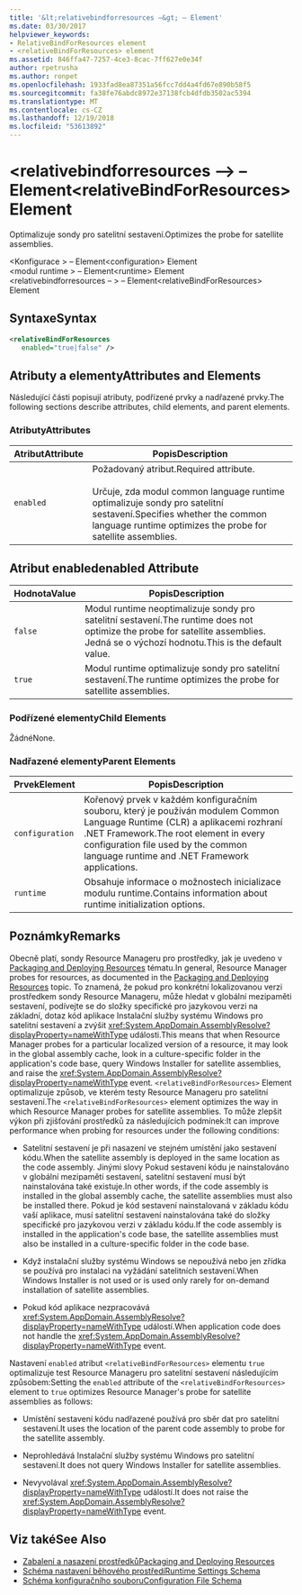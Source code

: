 ```yaml
---
title: '&lt;relativebindforresources –&gt; – Element'
ms.date: 03/30/2017
helpviewer_keywords:
- RelativeBindForResources element
- <relativeBindForResources> element
ms.assetid: 846ffa47-7257-4ce3-8cac-7ff627e0e34f
author: rpetrusha
ms.author: ronpet
ms.openlocfilehash: 1933fad8ea87351a56fcc7dd4a4fd67e890b58f5
ms.sourcegitcommit: fa38fe76abdc8972e37138fcb4dfdb3502ac5394
ms.translationtype: MT
ms.contentlocale: cs-CZ
ms.lasthandoff: 12/19/2018
ms.locfileid: "53613892"
---
```

# <a name="ltrelativebindforresourcesgt-element"></a><span data-ttu-id="9bffe-102">&lt;relativebindforresources –&gt; – Element</span><span class="sxs-lookup"><span data-stu-id="9bffe-102">&lt;relativeBindForResources&gt; Element</span></span>
<span data-ttu-id="9bffe-103">Optimalizuje sondy pro satelitní sestavení.</span><span class="sxs-lookup"><span data-stu-id="9bffe-103">Optimizes the probe for satellite assemblies.</span></span>  
  
 <span data-ttu-id="9bffe-104">\<Konfigurace > – Element</span><span class="sxs-lookup"><span data-stu-id="9bffe-104">\<configuration> Element</span></span>  
<span data-ttu-id="9bffe-105">\<modul runtime > – Element</span><span class="sxs-lookup"><span data-stu-id="9bffe-105">\<runtime> Element</span></span>  
<span data-ttu-id="9bffe-106">\<relativebindforresources – > – Element</span><span class="sxs-lookup"><span data-stu-id="9bffe-106">\<relativeBindForResources> Element</span></span>  
  
## <a name="syntax"></a><span data-ttu-id="9bffe-107">Syntaxe</span><span class="sxs-lookup"><span data-stu-id="9bffe-107">Syntax</span></span>  
  
```xml
<relativeBindForResources    
   enabled="true|false" />  
```  
  
## <a name="attributes-and-elements"></a><span data-ttu-id="9bffe-108">Atributy a elementy</span><span class="sxs-lookup"><span data-stu-id="9bffe-108">Attributes and Elements</span></span>  
 <span data-ttu-id="9bffe-109">Následující části popisují atributy, podřízené prvky a nadřazené prvky.</span><span class="sxs-lookup"><span data-stu-id="9bffe-109">The following sections describe attributes, child elements, and parent elements.</span></span>  
  
### <a name="attributes"></a><span data-ttu-id="9bffe-110">Atributy</span><span class="sxs-lookup"><span data-stu-id="9bffe-110">Attributes</span></span>  
  
|<span data-ttu-id="9bffe-111">Atribut</span><span class="sxs-lookup"><span data-stu-id="9bffe-111">Attribute</span></span>|<span data-ttu-id="9bffe-112">Popis</span><span class="sxs-lookup"><span data-stu-id="9bffe-112">Description</span></span>|  
|---------------|-----------------|  
|`enabled`|<span data-ttu-id="9bffe-113">Požadovaný atribut.</span><span class="sxs-lookup"><span data-stu-id="9bffe-113">Required attribute.</span></span><br /><br /> <span data-ttu-id="9bffe-114">Určuje, zda modul common language runtime optimalizuje sondy pro satelitní sestavení.</span><span class="sxs-lookup"><span data-stu-id="9bffe-114">Specifies whether the common language runtime optimizes the probe for satellite assemblies.</span></span>|  
  
## <a name="enabled-attribute"></a><span data-ttu-id="9bffe-115">Atribut enabled</span><span class="sxs-lookup"><span data-stu-id="9bffe-115">enabled Attribute</span></span>  
  
|<span data-ttu-id="9bffe-116">Hodnota</span><span class="sxs-lookup"><span data-stu-id="9bffe-116">Value</span></span>|<span data-ttu-id="9bffe-117">Popis</span><span class="sxs-lookup"><span data-stu-id="9bffe-117">Description</span></span>|  
|-----------|-----------------|  
|`false`|<span data-ttu-id="9bffe-118">Modul runtime neoptimalizuje sondy pro satelitní sestavení.</span><span class="sxs-lookup"><span data-stu-id="9bffe-118">The runtime does not optimize the probe for satellite assemblies.</span></span> <span data-ttu-id="9bffe-119">Jedná se o výchozí hodnotu.</span><span class="sxs-lookup"><span data-stu-id="9bffe-119">This is the default value.</span></span>|  
|`true`|<span data-ttu-id="9bffe-120">Modul runtime optimalizuje sondy pro satelitní sestavení.</span><span class="sxs-lookup"><span data-stu-id="9bffe-120">The runtime optimizes the probe for satellite assemblies.</span></span>|  
  
### <a name="child-elements"></a><span data-ttu-id="9bffe-121">Podřízené elementy</span><span class="sxs-lookup"><span data-stu-id="9bffe-121">Child Elements</span></span>  
 <span data-ttu-id="9bffe-122">Žádné</span><span class="sxs-lookup"><span data-stu-id="9bffe-122">None.</span></span>  
  
### <a name="parent-elements"></a><span data-ttu-id="9bffe-123">Nadřazené elementy</span><span class="sxs-lookup"><span data-stu-id="9bffe-123">Parent Elements</span></span>  
  
|<span data-ttu-id="9bffe-124">Prvek</span><span class="sxs-lookup"><span data-stu-id="9bffe-124">Element</span></span>|<span data-ttu-id="9bffe-125">Popis</span><span class="sxs-lookup"><span data-stu-id="9bffe-125">Description</span></span>|  
|-------------|-----------------|  
|`configuration`|<span data-ttu-id="9bffe-126">Kořenový prvek v každém konfiguračním souboru, který je používán modulem Common Language Runtime (CLR) a aplikacemi rozhraní .NET Framework.</span><span class="sxs-lookup"><span data-stu-id="9bffe-126">The root element in every configuration file used by the common language runtime and .NET Framework applications.</span></span>|  
|`runtime`|<span data-ttu-id="9bffe-127">Obsahuje informace o možnostech inicializace modulu runtime.</span><span class="sxs-lookup"><span data-stu-id="9bffe-127">Contains information about runtime initialization options.</span></span>|  
  
## <a name="remarks"></a><span data-ttu-id="9bffe-128">Poznámky</span><span class="sxs-lookup"><span data-stu-id="9bffe-128">Remarks</span></span>  
 <span data-ttu-id="9bffe-129">Obecně platí, sondy Resource Manageru pro prostředky, jak je uvedeno v [Packaging and Deploying Resources](../../../../../docs/framework/resources/packaging-and-deploying-resources-in-desktop-apps.md) tématu.</span><span class="sxs-lookup"><span data-stu-id="9bffe-129">In general, Resource Manager probes for resources, as documented in the [Packaging and Deploying Resources](../../../../../docs/framework/resources/packaging-and-deploying-resources-in-desktop-apps.md) topic.</span></span> <span data-ttu-id="9bffe-130">To znamená, že pokud pro konkrétní lokalizovanou verzi prostředkem sondy Resource Manageru, může hledat v globální mezipaměti sestavení, podívejte se do složky specifické pro jazykovou verzi na základní, dotaz kód aplikace Instalační služby systému Windows pro satelitní sestavení a zvýšit <xref:System.AppDomain.AssemblyResolve?displayProperty=nameWithType> události.</span><span class="sxs-lookup"><span data-stu-id="9bffe-130">This means that when Resource Manager probes for a particular localized version of a resource, it may look in the global assembly cache, look in a culture-specific folder in the application's code base, query Windows Installer for satellite assemblies, and raise the <xref:System.AppDomain.AssemblyResolve?displayProperty=nameWithType> event.</span></span> <span data-ttu-id="9bffe-131">`<relativeBindForResources>` Element optimalizuje způsob, ve kterém testy Resource Manageru pro satelitní sestavení.</span><span class="sxs-lookup"><span data-stu-id="9bffe-131">The `<relativeBindForResources>` element optimizes the way in which Resource Manager probes for satellite assemblies.</span></span> <span data-ttu-id="9bffe-132">To může zlepšit výkon při zjišťování prostředků za následujících podmínek:</span><span class="sxs-lookup"><span data-stu-id="9bffe-132">It can improve performance when probing for resources under the following conditions:</span></span>  
  
-   <span data-ttu-id="9bffe-133">Satelitní sestavení je při nasazení ve stejném umístění jako sestavení kódu.</span><span class="sxs-lookup"><span data-stu-id="9bffe-133">When the satellite assembly is deployed in the same location as the code assembly.</span></span> <span data-ttu-id="9bffe-134">Jinými slovy Pokud sestavení kódu je nainstalováno v globální mezipaměti sestavení, satelitní sestavení musí být nainstalována také existuje.</span><span class="sxs-lookup"><span data-stu-id="9bffe-134">In other words, if the code assembly is installed in the global assembly cache, the satellite assemblies must also be installed there.</span></span> <span data-ttu-id="9bffe-135">Pokud je kód sestavení nainstalovaná v základu kódu vaší aplikace, musí satelitní sestavení nainstalována také do složky specifické pro jazykovou verzi v základu kódu.</span><span class="sxs-lookup"><span data-stu-id="9bffe-135">If the code assembly is installed in the application's code base, the satellite assemblies must also be installed in a culture-specific folder in the code base.</span></span>  
  
-   <span data-ttu-id="9bffe-136">Když instalační služby systému Windows se nepoužívá nebo jen zřídka se používá pro instalaci na vyžádání satelitních sestavení.</span><span class="sxs-lookup"><span data-stu-id="9bffe-136">When Windows Installer is not used or is used only rarely for on-demand installation of satellite assemblies.</span></span>  
  
-   <span data-ttu-id="9bffe-137">Pokud kód aplikace nezpracovává <xref:System.AppDomain.AssemblyResolve?displayProperty=nameWithType> událostí.</span><span class="sxs-lookup"><span data-stu-id="9bffe-137">When application code does not handle the <xref:System.AppDomain.AssemblyResolve?displayProperty=nameWithType> event.</span></span>  
  
 <span data-ttu-id="9bffe-138">Nastavení `enabled` atribut `<relativeBindForResources>` elementu `true` optimalizuje test Resource Manageru pro satelitní sestavení následujícím způsobem:</span><span class="sxs-lookup"><span data-stu-id="9bffe-138">Setting the `enabled` attribute of the `<relativeBindForResources>` element to `true` optimizes Resource Manager's probe for satellite assemblies as follows:</span></span>  
  
-   <span data-ttu-id="9bffe-139">Umístění sestavení kódu nadřazené používá pro sběr dat pro satelitní sestavení.</span><span class="sxs-lookup"><span data-stu-id="9bffe-139">It uses the location of the parent code assembly to probe for the satellite assembly.</span></span>  
  
-   <span data-ttu-id="9bffe-140">Neprohledává Instalační služby systému Windows pro satelitní sestavení.</span><span class="sxs-lookup"><span data-stu-id="9bffe-140">It does not query Windows Installer for satellite assemblies.</span></span>  
  
-   <span data-ttu-id="9bffe-141">Nevyvolával <xref:System.AppDomain.AssemblyResolve?displayProperty=nameWithType> událostí.</span><span class="sxs-lookup"><span data-stu-id="9bffe-141">It does not raise the <xref:System.AppDomain.AssemblyResolve?displayProperty=nameWithType> event.</span></span>  
  
## <a name="see-also"></a><span data-ttu-id="9bffe-142">Viz také</span><span class="sxs-lookup"><span data-stu-id="9bffe-142">See Also</span></span>  
- [<span data-ttu-id="9bffe-143">Zabalení a nasazení prostředků</span><span class="sxs-lookup"><span data-stu-id="9bffe-143">Packaging and Deploying Resources</span></span>](../../../../../docs/framework/resources/packaging-and-deploying-resources-in-desktop-apps.md)  
- [<span data-ttu-id="9bffe-144">Schéma nastavení běhového prostředí</span><span class="sxs-lookup"><span data-stu-id="9bffe-144">Runtime Settings Schema</span></span>](../../../../../docs/framework/configure-apps/file-schema/runtime/index.md)  
- [<span data-ttu-id="9bffe-145">Schéma konfiguračního souboru</span><span class="sxs-lookup"><span data-stu-id="9bffe-145">Configuration File Schema</span></span>](../../../../../docs/framework/configure-apps/file-schema/index.md)
